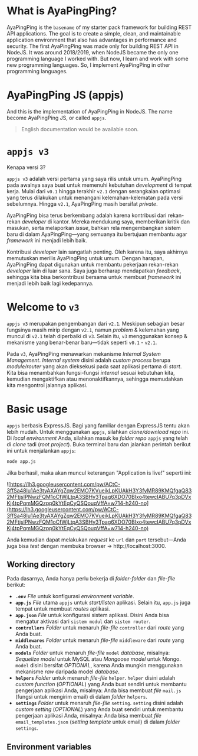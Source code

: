 # What is AyaPingPing?

AyaPingPing is the `basename` of my starter pack framework for building REST API applications. The goal is to create a simple, clean, and maintainable application environment that also has advantages in performance and security. The first AyaPingPing was made only for building REST API in NodeJS. It was around 2018/2019, when NodeJS became the only one programming language I worked with. But now, I learn and work with some new programming languages. So, I implement AyaPingPing in other programming languages.

# AyaPingPing JS (appjs)

And this is the implementation of AyaPingPing in NodeJS. The name become AyaPingPing JS, or called `appjs`.

> English documentation would be available soon.

# `appjs v3`

Kenapa versi 3?

`appjs v3` adalah versi pertama yang saya rilis untuk umum. AyaPingPing pada awalnya saya buat untuk memenuhi kebutuhan *development* di tempat kerja. Mulai dari `v0.1` hingga terakhir `v2.1` dengan serangkaian optimasi yang terus dilakukan untuk menangani kelemahan-kelematan pada versi sebelumnya. Hingga `v2.1`, AyaPingPing masih bersifat *private*.

AyaPingPing bisa terus berkembang adalah karena kontribusi dari rekan-rekan *developer* di kantor. Mereka mendukung saya, memberikan kritik dan masukan, serta melaporkan *issue*, bahkan rela mengembangkan sistem baru di dalam AyaPingPing&mdash;yang semuanya itu bertujuan membantu agar *framework* ini menjadi lebih baik.

Kontribusi *developer* lain sangatlah penting. Oleh karena itu, saya akhirnya memutuskan merilis AyaPingPing untuk umum. Dengan harapan, AyaPingPing dapat digunakan untuk membantu pekerjaan rekan-rekan *developer* lain di luar sana. Saya juga berharap mendapatkan *feedback*, sehingga kita bisa berkontribusi bersama untuk membuat *framework* ini menjadi lebih baik lagi kedepannya.

# Welcome to `v3`

`appjs v3` merupakan pengembangan dari `v2.1`. Meskipun sebagian besar fungsinya masih mirip dengan `v2.1`, namun *problem* & kelemahan yang muncul di `v2.1` telah diperbaiki di `v3`. Selain itu, `v3` menggunakan konsep & mekanisme yang benar-benar baru&mdash;tidak seperti `v0.1` - `v2.1`.

Pada `v3`, AyaPingPing menawarkan mekanisme *Internal System Management*. *Internal system* disini adalah *custom process* berupa *module/router* yang akan dieksekusi pada saat aplikasi pertama di *start*. Kita bisa menambahkan fungsi-fungsi *internal* sesuai kebutuhan kita, kemudian mengaktifkan atau menonaktifkannya, sehingga memudahkan kita mengontrol jalannya aplikasi.

# Basic usage

`appjs` berbasis ExpressJS. Bagi yang familiar dengan ExpressJS tentu akan lebih mudah. Untuk menggunakan `appjs`, silahkan *clone/download*  *repo* ini. Di *local environment* Anda, silahkan masuk ke *folder repo*  `appjs` yang telah di *clone* tadi (*root project*). Buka terminal baru dan jalankan perintah berikut ini untuk menjalankan `appjs`:

```bash
node app.js
```

Jika berhasil, maka akan muncul keterangan "Application is live!" seperti ini:

![https://lh3.googleusercontent.com/pw/ACtC-3ffSa48lu1Ae3tyAXAYgZqw2EMO7KVueikLpKUAkH3Y3fyMR89KMQfgaQ832MFtjsIPNwzFQM1oCfWjLtpA3SBHy3Tpag6XDO70BIxo4tewcIABU7q3pDVxKj4tpPqmMGQzpp0kYtEqCyQSQouqVffA=w714-h240-no](https://lh3.googleusercontent.com/pw/ACtC-3ffSa48lu1Ae3tyAXAYgZqw2EMO7KVueikLpKUAkH3Y3fyMR89KMQfgaQ832MFtjsIPNwzFQM1oCfWjLtpA3SBHy3Tpag6XDO70BIxo4tewcIABU7q3pDVxKj4tpPqmMGQzpp0kYtEqCyQSQouqVffA=w714-h240-no)

Anda kemudian dapat melakukan *request* ke `url` dan `port` tersebut&mdash;Anda juga bisa *test* dengan membuka browser -> http://localhost:3000.

## Working directory

Pada dasarnya, Anda hanya perlu bekerja di *folder-folder* dan *file-file* berikut:

-  **`.env`**
  *File* untuk konfigurasi *environment variable*.
-  **`app.js`**
  *File* utama `appjs` untuk *start/listen* aplikasi. Selain itu, `app.js` juga tempat untuk membuat *routes* aplikasi.
-  **`app.json`**
  *File* untuk konfigurasi sistem aplikasi. Disini Anda bisa mengatur aktivasi dari `sistem modul` dan `sistem router`.
-  **`controllers`**
  *Folder* untuk menaruh *file-file*  `controller` dari *route* yang Anda buat.
-  **`middlewares`**
  *Folder* untuk menaruh *file-file*  `middleware` dari *route* yang Anda buat.
-  **`models`**
  *Folder* untuk menaruh *file-file*  `model`  *database*, misalnya: *Sequelize model* untuk MySQL atau *Mongoose model* untuk Mongo. `model` disini bersifat *OPTIONAL*, karena Anda mungkin menggunakan mekanisme *raw* daripada model *database*.
-  **`helpers`**
  *Folder* untuk menaruh *file-file*  `helper`. `helper` disini adalah *custom function* (*OPTIONAL*) yang Anda buat sendiri untuk membantu pengerjaan aplikasi Anda, misalnya: Anda bisa membuat *file*  `mail.js` (fungsi untuk mengirim email) di dalam *folder*  `helpers`.
-  **`settings`**
  *Folder* untuk menaruh *file-file*  `setting`. `setting` disini adalah *custom setting* (*OPTIONAL*) yang Anda buat sendiri untuk membantu pengerjaan aplikasi Anda, misalnya: Anda bisa membuat *file*  `email_templates.json` (*setting template* untuk email) di dalam *folder*  `settings`.

## Environment variables